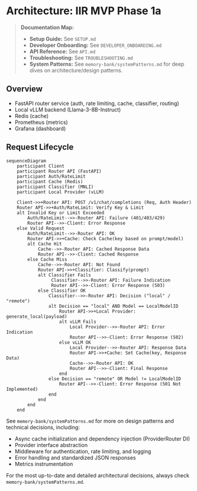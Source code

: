 # Architecture: IIR MVP Phase 1a

> **Documentation Map:**
> - **Setup Guide:** See `SETUP.md`
> - **Developer Onboarding:** See `DEVELOPER_ONBOARDING.md`
> - **API Reference:** See `API.md`
> - **Troubleshooting:** See `TROUBLESHOOTING.md`
> - **System Patterns:** See `memory-bank/systemPatterns.md` for deep dives on architecture/design patterns.

## Overview
- FastAPI router service (auth, rate limiting, cache, classifier, routing)
- Local vLLM backend (Llama-3-8B-Instruct)
- Redis (cache)
- Prometheus (metrics)
- Grafana (dashboard)

## Request Lifecycle
```mermaid
sequenceDiagram
    participant Client
    participant Router API (FastAPI)
    participant Auth/RateLimit
    participant Cache (Redis)
    participant Classifier (MNLI)
    participant Local Provider (vLLM)

    Client->>+Router API: POST /v1/chat/completions (Req, Auth Header)
    Router API->>+Auth/RateLimit: Verify Key & Limit
    alt Invalid Key or Limit Exceeded
        Auth/RateLimit-->>-Router API: Failure (401/403/429)
        Router API-->>-Client: Error Response
    else Valid Request
        Auth/RateLimit-->>-Router API: OK
        Router API->>+Cache: Check Cache(key based on prompt/model)
        alt Cache Hit
            Cache-->>-Router API: Cached Response Data
            Router API-->>-Client: Cached Response
        else Cache Miss
            Cache-->>-Router API: Not Found
            Router API->>+Classifier: Classify(prompt)
            alt Classifier Fails
                 Classifier-->>-Router API: Failure Indication
                 Router API-->>-Client: Error Response (503)
            else Classifier OK
                Classifier-->>-Router API: Decision ("local" / "remote")
                alt Decision == "local" AND Model == LocalModelID
                    Router API->>+Local Provider: generate_local(payload)
                    alt vLLM Fails
                        Local Provider-->>-Router API: Error Indication
                        Router API-->>-Client: Error Response (502)
                    else vLLM OK
                        Local Provider-->>-Router API: Response Data
                        Router API->>+Cache: Set Cache(key, Response Data)
                        Cache-->>-Router API: OK
                        Router API-->>-Client: Final Response
                    end
                else Decision == "remote" OR Model != LocalModelID
                    Router API-->>-Client: Error Response (501 Not Implemented)
                end
            end
        end
    end
```

See `memory-bank/systemPatterns.md` for more on design patterns and technical decisions, including:
- Async cache initialization and dependency injection (ProviderRouter DI)
- Provider interface abstraction
- Middleware for authentication, rate limiting, and logging
- Error handling and standardized JSON responses
- Metrics instrumentation

For the most up-to-date and detailed architectural decisions, always check `memory-bank/systemPatterns.md`.
